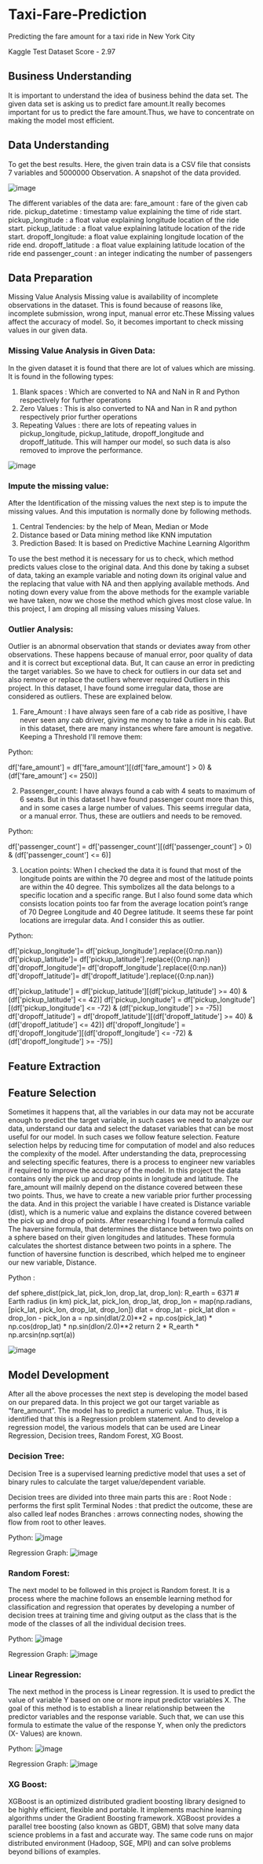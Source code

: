 # Taxi-Fare-Prediction
Predicting the fare amount for a taxi ride in New York City

Kaggle Test Dataset Score - 2.97

## Business Understanding

It is important to understand the idea of business behind the data set. The given data set is asking us to
predict fare amount.It really becomes important for us to predict the fare amount.Thus, we have to concentrate on making the model
most efficient.

## Data Understanding

To get the best results. Here, the given train data is a CSV file that consists 7 variables and 5000000 Observation. A snapshot of the data
provided.

![image](https://user-images.githubusercontent.com/67412893/114295901-e5d35800-9ac5-11eb-89fb-21c8ebc3a162.png)

The different variables of the data are:
fare_amount : fare of the given cab ride.
pickup_datetime : timestamp value explaining the time of ride start.
pickup_longitude : a float value explaining longitude location of the ride start.
pickup_latitude : a float value explaining latitude location of the ride start.
dropoff_longitude: a float value explaining longitude location of the ride end.
dropoff_latitude : a float value explaining latitude location of the ride end
passenger_count : an integer indicating the number of passengers

## Data Preparation

Missing Value Analysis
Missing value is availability of incomplete observations in the dataset. This is found because of reasons
like, incomplete submission, wrong input, manual error etc.These Missing values affect the accuracy of
model. So, it becomes important to check missing values in our given data.

### Missing Value Analysis in Given Data:

In the given dataset it is found that there are lot of values which are missing. It is found in the following
types:
1. Blank spaces : Which are converted to NA and NaN in R and Python respectively for
further operations
2. Zero Values : This is also converted to NA and Nan in R and python respectively prior
further operations
3. Repeating Values : there are lots of repeating values in pickup_longitude,
pickup_latitude, dropoff_longitude and dropoff_latitude. This will hamper our model, so such
data is also removed to improve the performance. 

![image](https://user-images.githubusercontent.com/67412893/114296152-2f707280-9ac7-11eb-94e9-14ca9b9a7bb3.png)

### Impute the missing value:

After the Identification of the missing values the next step is to impute the missing values. And this
imputation is normally done by following methods.

1. Central Tendencies: by the help of Mean, Median or Mode
2. Distance based or Data mining method like KNN imputation
3. Prediction Based: It is based on Predictive Machine Learning Algorithm

To use the best method it is necessary for us to check, which method predicts values close to the original
data. And this done by taking a subset of data, taking an example variable and noting down its original
value and the replacing that value with NA and then applying available methods. And noting down every
value from the above methods for the example variable we have taken, now we chose the method which
gives most close value.
In this project, I am droping all missing values missing Values. 

### Outlier Analysis:

Outlier is an abnormal observation that stands or deviates away from other observations. These happens
because of manual error, poor quality of data and it is correct but exceptional data. But, It can cause an
error in predicting the target variables. So we have to check for outliers in our data set and also remove
or replace the outliers wherever required
Outliers in this project.
In this dataset, I have found some irregular data, those are considered as outliers. These are explained
below.

1) Fare_Amount :
I have always seen fare of a cab ride as positive, I have never seen any cab driver, giving me money to take
a ride in his cab. But in this dataset, there are many instances where fare amount is negative. Keeping a Threshold I'll remove them:

Python:

df['fare_amount'] = df['fare_amount'][(df['fare_amount'] > 0) & (df['fare_amount'] <= 250)]

2) Passenger_count:
I have always found a cab with 4 seats to maximum of 6 seats. But in this dataset I have found passenger
count more than this, and in some cases a large number of values. This seems irregular data, or a manual
error. Thus, these are outliers and needs to be removed.

Python:

df['passenger_count'] = df['passenger_count'][(df['passenger_count'] > 0) & (df['passenger_count'] <= 6)]

3) Location points:
When I checked the data it is found that most of the longitude points are within the 70 degree and most
of the latitude points are within the 40 degree. This symbolizes all the data belongs to a specific location
and a specific range. But I also found some data which consists location points too far from the average
location point’s range of 70 Degree Longitude and 40 Degree latitude. It seems these far point locations
are irregular data. And I consider this as outlier.

Python:

df['pickup_longitude']= df['pickup_longitude'].replace({0:np.nan})
df['pickup_latitude']= df['pickup_latitude'].replace({0:np.nan})
df['dropoff_longitude']= df['dropoff_longitude'].replace({0:np.nan})
df['dropoff_latitude']= df['dropoff_latitude'].replace({0:np.nan})

df['pickup_latitude'] = df['pickup_latitude'][(df['pickup_latitude'] >= 40) & (df['pickup_latitude'] <= 42)]
df['pickup_longitude'] = df['pickup_longitude'][(df['pickup_longitude'] <= -72) & (df['pickup_longitude'] >= -75)]
df['dropoff_latitude'] = df['dropoff_latitude'][(df['dropoff_latitude'] >= 40) & (df['dropoff_latitude'] <= 42)]
df['dropoff_longitude'] = df['dropoff_longitude'][(df['dropoff_longitude'] <= -72) & (df['dropoff_longitude'] >= -75)]

## Feature Extraction

## Feature Selection

Sometimes it happens that, all the variables in our data may not be accurate enough to predict the target
variable, in such cases we need to analyze our data, understand our data and select the dataset variables
that can be most useful for our model. In such cases we follow feature selection. Feature selection helps
by reducing time for computation of model and also reduces the complexity of the model.
After understanding the data, preprocessing and selecting specific features, there is a process to engineer
new variables if required to improve the accuracy of the model.
In this project the data contains only the pick up and drop points in longitude and latitude. The
fare_amount will mailnly depend on the distance covered between these two points. Thus, we have to
create a new variable prior further processing the data. And in this project the variable I have created is
Distance variable (dist), which is a numeric value and explains the distance covered between the pick up
and drop of points. After researching I found a formula called The haversine formula, that determines the
distance between two points on a sphere based on their given longitudes and latitudes. These formula
calculates the shortest distance between two points in a sphere.
The function of haversine function is described, which helped me to engineer our new variable,
Distance. 

Python :

def sphere_dist(pick_lat, pick_lon, drop_lat, drop_lon):
    R_earth = 6371 # Earth radius (in km)
    pick_lat, pick_lon, drop_lat, drop_lon = map(np.radians, [pick_lat, pick_lon,
                                                              drop_lat, drop_lon])
    dlat = drop_lat - pick_lat
    dlon = drop_lon - pick_lon
    a = np.sin(dlat/2.0)**2 + np.cos(pick_lat) * np.cos(drop_lat) * np.sin(dlon/2.0)**2
    return 2 * R_earth * np.arcsin(np.sqrt(a))
   
![image](https://user-images.githubusercontent.com/67412893/114296229-c76e5c00-9ac7-11eb-9148-e0ca98ca3010.png)

## Model Development

After all the above processes the next step is developing the model based on our prepared data.
In this project we got our target variable as “fare_amount”. The model has to predict a numeric value.
Thus, it is identified that this is a Regression problem statement. And to develop a regression model, the
various models that can be used are Linear Regression, Decision trees, Random Forest, XG Boost. 

### Decision Tree:

Decision Tree is a supervised learning predictive model that uses a set of binary rules to calculate the
target value/dependent variable.

Decision trees are divided into three main parts this are :
Root Node : performs the first split
Terminal Nodes : that predict the outcome, these are also called leaf nodes
Branches : arrows connecting nodes, showing the flow from root to other leaves.

Python:
![image](https://user-images.githubusercontent.com/67412893/114296439-fe913d00-9ac8-11eb-8a3e-d38378dc00fc.png)

Regression Graph:
![image](https://user-images.githubusercontent.com/67412893/114566538-04854a80-9c90-11eb-8bd8-e18e0214f6dd.png)


### Random Forest:

The next model to be followed in this project is Random forest. It is a process where the machine follows
an ensemble learning method for classification and regression that operates by developing a number of
decision trees at training time and giving output as the class that is the mode of the classes of all the
individual decision trees. 

Python:
![image](https://user-images.githubusercontent.com/67412893/114296880-326d6200-9acb-11eb-8ef1-6a641f7602b2.png)

Regression Graph:
![image](https://user-images.githubusercontent.com/67412893/114566621-1666ed80-9c90-11eb-85f7-2840831bf097.png)


### Linear Regression:

The next method in the process is Linear regression. It is used to predict the value of variable Y based on
one or more input predictor variables X. The goal of this method is to establish a linear relationship
between the predictor variables and the response variable. Such that, we can use this formula to estimate
the value of the response Y, when only the predictors (X- Values) are known. 

Python:
![image](https://user-images.githubusercontent.com/67412893/114296529-79f2ee80-9ac9-11eb-8c48-4ceb4468b1ba.png)

Regression Graph:
![image](https://user-images.githubusercontent.com/67412893/114566439-e4ee2200-9c8f-11eb-8015-fadd350358d1.png)


### XG Boost:

XGBoost is an optimized distributed gradient boosting library designed to be highly efficient, flexible and portable. It implements machine learning algorithms under the
Gradient Boosting framework. XGBoost provides a parallel tree boosting (also known as GBDT, GBM) that solve many data science problems in a fast and accurate way. The same code
runs on major distributed environment (Hadoop, SGE, MPI) and can solve problems beyond billions of examples.

